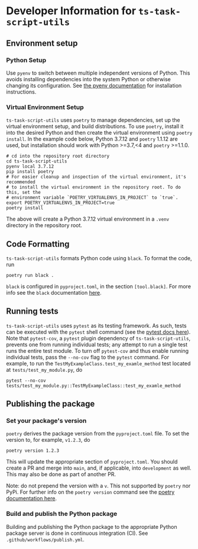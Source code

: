 # Developer Information for `ts-task-script-utils`

## Environment setup

### Python Setup

Use `pyenv` to switch between multiple independent versions of Python. This avoids installing dependencies into the system Python or otherwise changing its configuration. See [the pyenv documentation](https://github.com/pyenv/pyenv#installation) for installation instructions.

### Virtual Environment Setup

`ts-task-script-utils` uses `poetry` to manage dependencies, set up the virtual environment setup, and build distributions. To use `poetry`, install it into the desired Python and then create the virtual environment using `poetry install`. In the example code below, Python 3.7.12 and `poetry` 1.1.12 are used, but installation should work with Python >=3.7,<4 and `poetry` >=1.1.0.

```shell
# cd into the repository root directory
cd ts-task-script-utils
pyenv local 3.7.12
pip install poetry
# For easier cleanup and inspection of the virtual environment, it's recommended
# to install the virtual environment in the repository root. To do this, set the
# environment variable `POETRY_VIRTUALENVS_IN_PROJECT` to `true`.
export POETRY_VIRTUALENVS_IN_PROJECT=true
poetry install
```

The above will create a Python 3.7.12 virtual environment in a `.venv` directory in the repository root.

## Code Formatting

`ts-task-script-utils` formats Python code using `black`. To format the code, run

```shell
poetry run black .
```

`black` is configured in `pyproject.toml`, in the section `[tool.black]`. For more info see the `black` documentation [here](https://black.readthedocs.io/en/stable/).

## Running tests

`ts-task-script-utils` uses `pytest` as its testing framework. As such, tests can be executed with the `pytest` shell command (see the [pytest docs here](https://docs.pytest.org/en/latest/how-to/usage.html)). Note that `pytest-cov`, a `pytest` plugin dependency of `ts-task-script-utils`, prevents one from running individual tests; any attempt to run a single test runs the entire test module. To turn off `pytest-cov` and thus enable running individual tests, pass the `--no-cov` flag to the `pytest` command. For example, to run the `TestMyExampleClass.test_my_examle_method` test located at `tests/test_my_module.py`, do

```shell
pytest --no-cov tests/test_my_module.py::TestMyExampleClass::test_my_examle_method
```

## Publishing the package

### Set your package's version

`poetry` derives the package version from the `pyproject.toml` file. To set the version to, for example, `v1.2.3`, do

```shell
poetry version 1.2.3
```

This will update the appropriate section of `pyproject.toml`. You should create a PR and merge into `main`, and, if applicable, into `development` as well. This may also be done as part of another PR.

Note: do not prepend the version with a `v`. This not supported by `poetry` nor PyPi. For further info on the `poetry version` command see the [poetry documentation here](https://python-poetry.org/docs/cli/#version).

### Build and publish the Python package

Building and publishing the Python package to the appropriate Python package server is done in continuous integration (CI). See `.github/workflows/publish.yml`.

